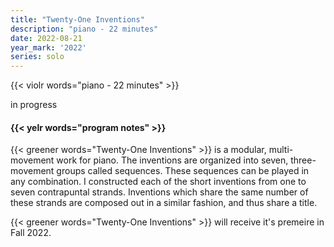```yaml
---
title: "Twenty-One Inventions"
description: "piano - 22 minutes"
date: 2022-08-21
year_mark: '2022'
series: solo
---
```


{{< violr words="piano - 22 minutes" >}}

in progress

#### {{< yelr words="program notes" >}}
{{< greener words="Twenty-One Inventions" >}} is a modular, multi-movement work for piano. The inventions are organized into seven, three-movement groups called sequences. These sequences can be played in any combination. I constructed each of the short inventions from one to seven contrapuntal strands. Inventions which share the same number of these strands are composed out in a similar fashion, and thus share a title.

{{< greener words="Twenty-One Inventions" >}} will receive it's premeire in Fall 2022.
